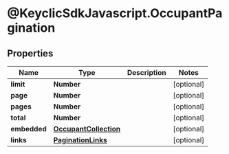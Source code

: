 # @KeyclicSdkJavascript.OccupantPagination

## Properties
Name | Type | Description | Notes
------------ | ------------- | ------------- | -------------
**limit** | **Number** |  | [optional] 
**page** | **Number** |  | [optional] 
**pages** | **Number** |  | [optional] 
**total** | **Number** |  | [optional] 
**embedded** | [**OccupantCollection**](OccupantCollection.md) |  | [optional] 
**links** | [**PaginationLinks**](PaginationLinks.md) |  | [optional] 


